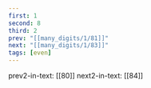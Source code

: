 ```yaml
---
first: 1
second: 8
third: 2
prev: "[[many_digits/1/81]]"
next: "[[many_digits/1/83]]"
tags: [even]
---
```

prev2-in-text: [[80]]
next2-in-text: [[84]]
